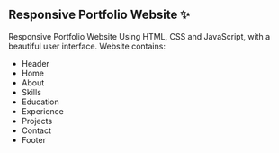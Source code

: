 ## Responsive Portfolio Website ✨

Responsive Portfolio Website Using HTML, CSS and JavaScript, with a beautiful user interface. 
Website contains: 
- Header 
- Home
- About
- Skills
- Education
- Experience
- Projects
- Contact
- Footer 

